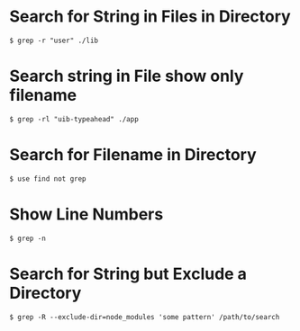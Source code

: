 # Search for String in Files in Directory
`$ grep -r "user" ./lib`

# Search string in File show only filename
`$ grep -rl "uib-typeahead" ./app`

# Search for Filename in Directory
`$ use find not grep`

# Show Line Numbers
`$ grep -n`

# Search for String but Exclude a Directory
`$ grep -R --exclude-dir=node_modules 'some pattern' /path/to/search`
